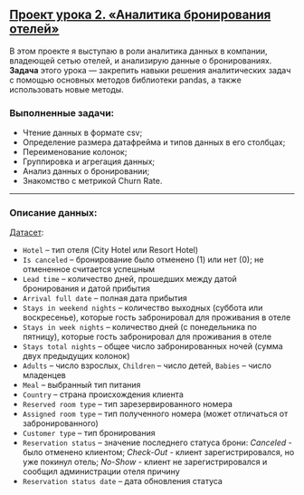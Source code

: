 ## [Проект урока 2. «Аналитика бронирования отелей»](https://github.com/ElenaAnalyst/data-analysis-homeworks/blob/main/HW1_basic_python/2_lesson/2_lesson_HW.ipynb)

В этом проекте я выступаю в роли аналитика данных в компании, владеющей сетью отелей, и анализирую данные о бронированиях. **Задача** этого урока — закрепить навыки решения аналитических задач с помощью основных методов библиотеки pandas, а также использовать новые методы.

### Выполненные задачи:

- Чтение данных в формате csv;
- Определение размера датафрейма и типов данных в его столбцах;
- Переименование колонок;
- Группировка и агрегация данных;
- Анализ данных о бронировании;
- Знакомство с метрикой Churn Rate.

<hr>

### Описание данных:

[Датасет](https://github.com/ElenaAnalyst/data-analysis-homeworks/blob/main/HW1_basic_python/2_lesson/2_lesson_bookings.csv):

- `Hotel` – тип отеля (City Hotel или Resort Hotel)
- `Is canceled` – бронирование было отменено (1) или нет (0); не отмененное считается успешным
- `Lead time` – количество дней, прошедших между датой бронирования и датой прибытия
- `Arrival full date` – полная дата прибытия
- `Stays in weekend nights` – количество выходных (суббота или воскресенье), которые гость забронировал для проживания в отеле
- `Stays in week nights` – количество дней (с понедельника по пятницу), которые гость забронировал для проживания в отеле
- `Stays total nights` – общее число забронированных ночей (сумма двух предыдущих колонок)
- `Adults` – число взрослых, `Children` – число детей, `Babies` – число младенцев
- `Meal` – выбранный тип питания
- `Country` – страна происхождения клиента
- `Reserved room type` – тип зарезервированного номера
- `Assigned room type` – тип полученного номера (может отличаться от забронированного)
- `Customer type` – тип бронирования
- `Reservation status` – значение последнего статуса брони: *Canceled* - было отменено клиентом; *Check-Out* - клиент зарегистрировался, но уже покинул отель; *No-Show* - клиент не зарегистрировался и сообщил администрации отеля причину
- `Reservation status date` – дата обновления статуса
